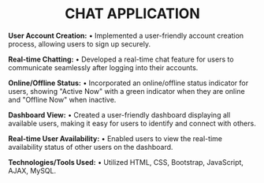 <h1 style="text-align:center" > CHAT APPLICATION </h1>

**User Account Creation:**
•	Implemented a user-friendly account creation process, allowing users to sign up securely.

**Real-time Chatting:**
•	Developed a real-time chat feature for users to communicate seamlessly after logging into their accounts.

**Online/Offline Status:**
•	Incorporated an online/offline status indicator for users, showing "Active Now" with a green indicator when they are online and "Offline Now" when inactive.

**Dashboard View:**
•	Created a user-friendly dashboard displaying all available users, making it easy for users to identify and connect with others.

**Real-time User Availability:**
•	Enabled users to view the real-time availability status of other users on the dashboard.

**Technologies/Tools Used:**
•	Utilized HTML, CSS, Bootstrap, JavaScript, AJAX, MySQL.

